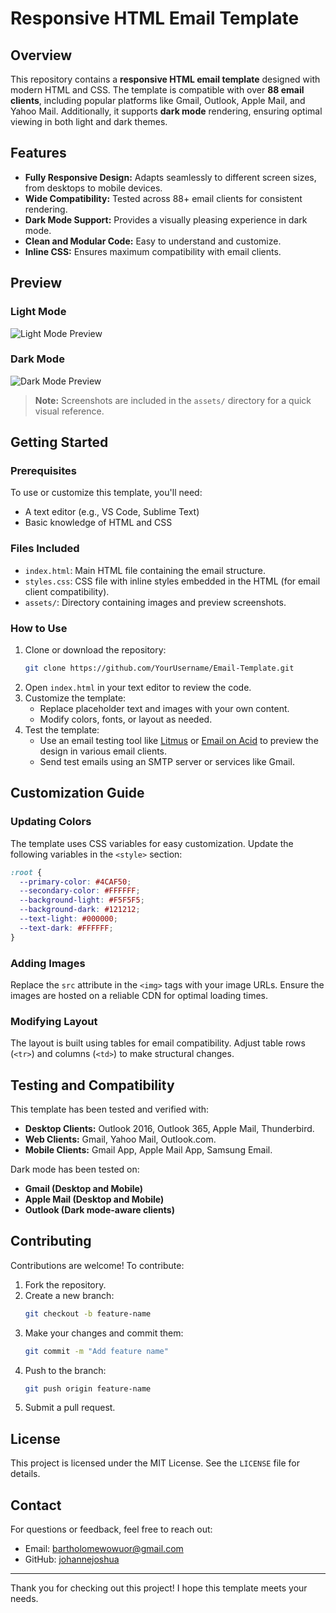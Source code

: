 # Responsive HTML Email Template

## Overview
This repository contains a **responsive HTML email template** designed with modern HTML and CSS. The template is compatible with over **88 email clients**, including popular platforms like Gmail, Outlook, Apple Mail, and Yahoo Mail. Additionally, it supports **dark mode** rendering, ensuring optimal viewing in both light and dark themes.

## Features
- **Fully Responsive Design:** Adapts seamlessly to different screen sizes, from desktops to mobile devices.
- **Wide Compatibility:** Tested across 88+ email clients for consistent rendering.
- **Dark Mode Support:** Provides a visually pleasing experience in dark mode.
- **Clean and Modular Code:** Easy to understand and customize.
- **Inline CSS:** Ensures maximum compatibility with email clients.

## Preview
### Light Mode
![Light Mode Preview](./assets/light-mode-preview.png)

### Dark Mode
![Dark Mode Preview](./assets/dark-mode-preview.png)

> **Note:** Screenshots are included in the `assets/` directory for a quick visual reference.

## Getting Started

### Prerequisites
To use or customize this template, you'll need:
- A text editor (e.g., VS Code, Sublime Text)
- Basic knowledge of HTML and CSS

### Files Included
- `index.html`: Main HTML file containing the email structure.
- `styles.css`: CSS file with inline styles embedded in the HTML (for email client compatibility).
- `assets/`: Directory containing images and preview screenshots.

### How to Use
1. Clone or download the repository:
   ```bash
   git clone https://github.com/YourUsername/Email-Template.git
   ```
2. Open `index.html` in your text editor to review the code.
3. Customize the template:
   - Replace placeholder text and images with your own content.
   - Modify colors, fonts, or layout as needed.
4. Test the template:
   - Use an email testing tool like [Litmus](https://litmus.com/) or [Email on Acid](https://www.emailonacid.com/) to preview the design in various email clients.
   - Send test emails using an SMTP server or services like Gmail.

## Customization Guide

### Updating Colors
The template uses CSS variables for easy customization. Update the following variables in the `<style>` section:
```css
:root {
  --primary-color: #4CAF50;
  --secondary-color: #FFFFFF;
  --background-light: #F5F5F5;
  --background-dark: #121212;
  --text-light: #000000;
  --text-dark: #FFFFFF;
}
```

### Adding Images
Replace the `src` attribute in the `<img>` tags with your image URLs. Ensure the images are hosted on a reliable CDN for optimal loading times.

### Modifying Layout
The layout is built using tables for email compatibility. Adjust table rows (`<tr>`) and columns (`<td>`) to make structural changes.

## Testing and Compatibility
This template has been tested and verified with:
- **Desktop Clients:** Outlook 2016, Outlook 365, Apple Mail, Thunderbird.
- **Web Clients:** Gmail, Yahoo Mail, Outlook.com.
- **Mobile Clients:** Gmail App, Apple Mail App, Samsung Email.

Dark mode has been tested on:
- **Gmail (Desktop and Mobile)**
- **Apple Mail (Desktop and Mobile)**
- **Outlook (Dark mode-aware clients)**

## Contributing
Contributions are welcome! To contribute:
1. Fork the repository.
2. Create a new branch:
   ```bash
   git checkout -b feature-name
   ```
3. Make your changes and commit them:
   ```bash
   git commit -m "Add feature name"
   ```
4. Push to the branch:
   ```bash
   git push origin feature-name
   ```
5. Submit a pull request.

## License
This project is licensed under the MIT License. See the `LICENSE` file for details.

## Contact
For questions or feedback, feel free to reach out:
- Email: [bartholomewowuor@gmail.com](mailto:bartholomewowuor@gmail.com.com)
- GitHub: [johannejoshua](https://github.com/johannejoshua)

---

Thank you for checking out this project! I hope this template meets your needs.
